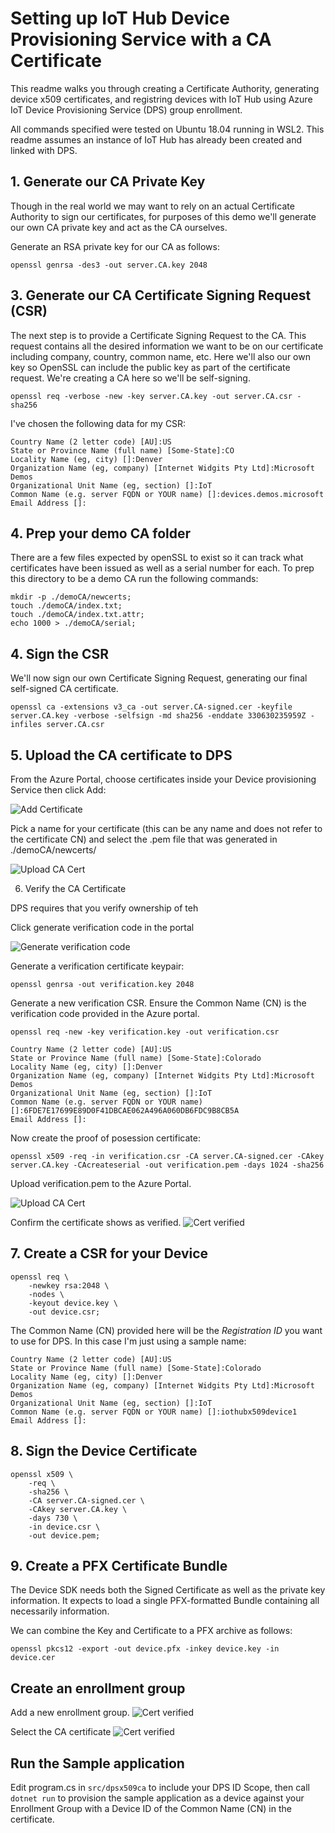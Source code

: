 # Setting up IoT Hub Device Provisioning Service with a CA Certificate

This readme walks you through creating a Certificate Authority, generating device x509 certificates, and registring devices with IoT Hub using Azure IoT Device Provisioning Service (DPS) group enrollment.

All commands specified were tested on Ubuntu 18.04 running in WSL2.  This readme assumes an instance of IoT Hub has already been created and linked with DPS.

## 1. Generate our CA Private Key

Though in the real world we may want to rely on an actual Certificate Authority to sign our certificates, for purposes of this demo we'll generate our own CA private key and act as the CA ourselves.

Generate an RSA private key for our CA as follows:

`openssl genrsa -des3 -out server.CA.key 2048`

## 3. Generate our CA Certificate Signing Request (CSR)

The next step is to provide a Certificate Signing Request to the CA.  This request contains all the desired information we want to be on our certificate including company, country, common name, etc.  Here we'll also our own key so OpenSSL can include the public key as part of the certificate request.  We're creating a CA here so we'll be self-signing.

`openssl req -verbose -new -key server.CA.key -out server.CA.csr -sha256`

I've chosen the following data for my CSR:

```
Country Name (2 letter code) [AU]:US
State or Province Name (full name) [Some-State]:CO
Locality Name (eg, city) []:Denver
Organization Name (eg, company) [Internet Widgits Pty Ltd]:Microsoft Demos
Organizational Unit Name (eg, section) []:IoT
Common Name (e.g. server FQDN or YOUR name) []:devices.demos.microsoft
Email Address []:
```

## 4. Prep your demo CA folder
There are a few files expected by openSSL to exist so it can track what certificates have been issued as well as a serial number for each.  To prep this directory to be a demo CA run the following commands:

```
mkdir -p ./demoCA/newcerts;
touch ./demoCA/index.txt;
touch ./demoCA/index.txt.attr;
echo 1000 > ./demoCA/serial;
```

## 4. Sign the CSR

We'll now sign our own Certificate Signing Request, generating our final self-signed CA certificate.

`openssl ca -extensions v3_ca -out server.CA-signed.cer -keyfile server.CA.key -verbose -selfsign -md sha256 -enddate 330630235959Z -infiles server.CA.csr`


## 5. Upload the CA certificate to DPS

From the Azure Portal, choose certificates inside your Device provisioning Service then click Add:

![Add Certificate](./images/add-ca-cert.png)

Pick a name for your certificate (this can be any name and does not refer to the certificate CN) and select the .pem file that was generated in ./demoCA/newcerts/

![Upload CA Cert](./images/add-ca-cert-2.png)

6. Verify the CA Certificate

DPS requires that you verify ownership of teh 


Click generate verification code in the portal

![Generate verification code](./images/verify-certificate.png)

Generate a verification certificate keypair:

`openssl genrsa -out verification.key 2048`

Generate a new verification CSR.  Ensure the Common Name (CN) is the verification code provided in the Azure portal.

`openssl req -new -key verification.key -out verification.csr`

```
Country Name (2 letter code) [AU]:US
State or Province Name (full name) [Some-State]:Colorado
Locality Name (eg, city) []:Denver
Organization Name (eg, company) [Internet Widgits Pty Ltd]:Microsoft Demos
Organizational Unit Name (eg, section) []:IoT
Common Name (e.g. server FQDN or YOUR name) []:6FDE7E17699E89D0F41DBCAE062A496A060DB6FDC9B8CB5A
Email Address []:
```

Now create the proof of posession certificate:

`openssl x509 -req -in verification.csr -CA server.CA-signed.cer -CAkey server.CA.key -CAcreateserial -out verification.pem -days 1024 -sha256`

Upload verification.pem to the Azure Portal.

![Upload CA Cert](./images/verify-certificate.png)

Confirm the certificate shows as verified.
![Cert verified](./images/certificate-verified.png)


## 7. Create a CSR for your Device

```
openssl req \
    -newkey rsa:2048 \
    -nodes \
    -keyout device.key \
    -out device.csr;
```

The Common Name (CN) provided here will be the *Registration ID* you want to use for DPS.  In this case I'm just using a sample name:

```
Country Name (2 letter code) [AU]:US
State or Province Name (full name) [Some-State]:Colorado
Locality Name (eg, city) []:Denver
Organization Name (eg, company) [Internet Widgits Pty Ltd]:Microsoft Demos
Organizational Unit Name (eg, section) []:IoT
Common Name (e.g. server FQDN or YOUR name) []:iothubx509device1
Email Address []:
```

## 8. Sign the Device Certificate

```
openssl x509 \
    -req \
    -sha256 \
    -CA server.CA-signed.cer \
    -CAkey server.CA.key \
    -days 730 \
    -in device.csr \
    -out device.pem;
```

## 9. Create a PFX Certificate Bundle
The Device SDK needs both the Signed Certificate as well as the private key information.  It expects to load a single PFX-formatted Bundle containing all necessarily information.

We can combine the Key and Certificate to a PFX archive as follows:

```
openssl pkcs12 -export -out device.pfx -inkey device.key -in device.cer
```

## Create an enrollment group

Add a new enrollment group.
![Cert verified](./images/add-group-enrollment.png)


Select the CA certificate
![Cert verified](./images/add-group-enrollment-2.png)

## Run the Sample application
Edit program.cs in `src/dpsx509ca` to include your DPS ID Scope, then call `dotnet run` to provision the sample application as a device against your Enrollment Group with a Device ID of the Common Name (CN) in the certificate.